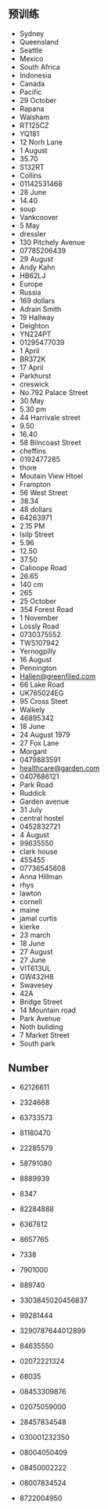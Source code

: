 ## 预训练

- Sydney
- Queensland
- Seattle
- Mexico
- South Africa
- Indonesia
- Canada
- Pacific
- 29 October
- Rapana
- Walsham
- RT125CZ
- YQ181
- 12 Norh Lane
- 1 August
- 35.70
- S132RT
- Collins
- 01142531468
- 28 June
- 14.40
- soup
- Vankcoover
- 5 May
- dressler
- 130 Pitchely Avenue
- 07785206439
- 29 August
- Andy Kahn
- HB62LJ
- Europe
- Russia
- 169 dollars
- Adrain Smith
- 19 Hallway
- Deighton
- YN224PT
- 01295477039
- 1 April
- BR372K
- 17 April
- Parkhurst
- creswick
- No.792 Palace Street
- 30 May
- 5.30 pm
- 44 Harrivale street
- 9.50
- 16.40
- 58 Bilncoast Street
- cheffins
- 0192477285
- thore
- Moutain View Htoel
- Frampton
- 56 West Street
- 38.34
- 48 dollars
- 64263971
- 2.15 PM
- lsilp Street
- 5.96
- 12.50
- 37.50
- Calioope Road
- 26.65
- 140 cm
- 265
- 25 October
- 354 Forest Road
- 1 November
- Lossly Road
- 0730375552
- TWS107942
- Yernogpilly
- 16 August
- Pennington
- Hallen@greenfiled.com
- 66 Lake Road
- UK765024EG
- 95 Cross Steet
- Walkely
- 46895342
- 18 June
- 24 August 1979
- 27 Fox Lane
- Morgant
- 0479883591
- healthcare@garden.com
- 0407686121
- Park Road
- Ruddick
- Garden avenue
- 31 July
- central hostel
- 0452832721
- 4 August
- 99635550
- clark house
- 455455
- 07736545608
- Anna Hillman
- rhys
- lawton
- cornell
- maine
- jamal curtis
- kierke
- 23 march
- 18 June
- 27 August
- 27 June
- VIT613UL
- GW432H8
- Swavesey
- 42A
- Bridge Street
- 14 Mountain road
- Park Avenue
- Noth buliding
- 7 Market Street
- South park

## Number

- 62126611
- 2324668
- 63733573
- 81180470
- 22285579
- 58791080
- 8889939
- 8347
- 82284888
- 6367812
- 8657765
- 7338
- 7901000
- 889740
- 3303845020456837
- 99281444
- 3290787644012899
- 84635550

- 02072221324
- 68035
- 08453309876
- 02075059000
- 28457834548
- 030001232350
- 08004050409
- 08450002222
- 08007834524
- 8722004950

